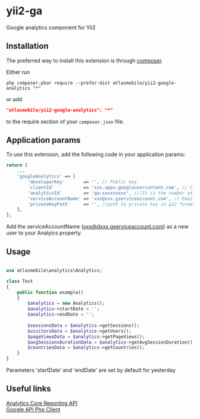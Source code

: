 # yii2-ga
Google analytics component for Yii2

Installation
------------

The preferred way to install this extension is through [composer](http://getcomposer.org/download/).

Either run

```
php composer.phar require --prefer-dist atlasmobile/yii2-google-analytics "*"
```

or add

```json
"atlasmobile/yii2-google-analytics": "*"
```

to the require section of your `composer.json` file.

Application params
------------------

To use this extension, add the following code in your application params:

```php
return [
    ...
    'googleAnalytics' => [
        'developerKey' 		 => '', // Public key
        'clientId' 			 => 'xxx.apps.googleusercontent.com', // Client ID
        'analyticsId'        => 'ga:xxxxxxxxx', //(It is the number at the end of the URL starting with p: https://www.google.com/analytics/web/#home/a33443w112345pXXXXXXXX/)
        'serviceAccountName' => 'xxx@xxx.gserviceaccount.com', // Email address
        'privateKeyPath'	 => '', //path to private key in p12 format
    ],
];
```

Add the serviceAccountName (xxx@dxxx.gserviceaccount.com) as a new user to your Analyics property.

Usage
-----

```php

use atlasmobile\analytics\Analytics;

class Test
{
	public function example()
	{
		$analytics = new Analytics();
		$analytics->startDate = '';
		$analytics->endDate = '';
		
		$sessionsData = $analytics->getSessions();
		$visitorsData = $analytics->getUsers();
		$pageViewsData = $analytics->getPageViews();
		$avgSessionsDurationData = $analytics->getAvgSessionDuration();
		$countriesData = $analytics->getCountries();
	}
}

```

Parameters 'startDate' and 'endDate' are set by default for yesterday

Useful links
------------

[Analytics Core Reporting API](https://developers.google.com/analytics/devguides/reporting/core/dimsmets)  
[Google API Php Client](https://github.com/google/google-api-php-client)  
